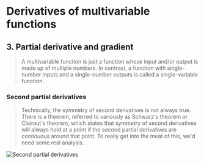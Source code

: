 # Derivatives of multivariable functions
> 


## 3. Partial derivative and gradient
> A multivariable function is just a function whose input and/or output is made up of multiple numbers. In contrast, a function with single-number inputs and a single-number outputs is called a single-variable function.

### Second partial derivatives
> Technically, the symmetry of second derivatives is not always true. There is a theorem, referred to variously as Schwarz's theorem or Clairaut's theorem, which states that symmetry of second derivatives will always hold at a point if the second partial derivatives are *continuous* around that point. To really get into the meat of this, we'd need some real analysis.

![Second partial derivatives](/images/second_partial_derivatives.png)

